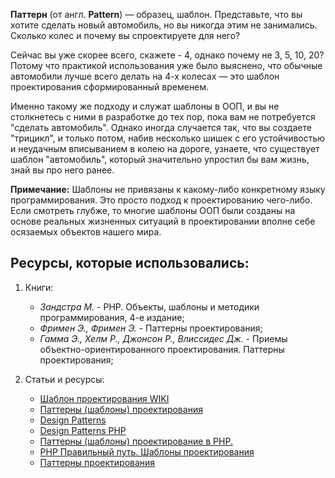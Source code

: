 **Паттерн** (от англ. **Pattern**) — образец, шаблон.
Представьте, что вы хотите сделать новый автомобиль, но вы никогда этим не занимались.
Сколько колес и почему вы спроектируете для него?

Сейчас вы уже скорее всего, скажете - 4, однако почему не 3, 5, 10, 20?
Потому что практикой использования уже было выяснено,
что обычные автомобили лучше всего делать на 4-х колесах — это шаблон проектирования сформированный временем.

Именно такому же подходу и служат шаблоны в ООП, и вы не столкнетесь с ними в разработке до тех пор,
пока вам не потребуется "сделать автомобиль". Однако иногда случается так, что вы создаете "трицикл", и только потом,
набив несколько шишек с его устойчивостью и неудачным вписыванием в колею на дороге,
узнаете, что существует шаблон "автомобиль", который значительно упростил бы вам жизнь, знай вы про него ранее.

**Примечание:**
Шаблоны не привязаны к какому-либо конкретному языку программирования. Это просто подход к проектированию чего-либо.
Если смотреть глубже, то многие шаблоны ООП были созданы на основе реальных жизненных ситуаций в проектировании 
вполне себе осязаемых объектов нашего мира.

Ресурсы, которые использовались:
--
1. Книги:
    * _Зандстра М._ - PHP. Объекты, шаблоны и методики программирования, 4-е издание;
    * _Фримен Э., Фримен Э._ - Паттерны проектирования;
    * _Гамма Э., Хелм Р., Джонсон Р., Влиссидес Дж._ - Приемы объектно-ориентированного проектирования.
    Паттерны проектирования;
    
2. Статьи и ресурсы:
    * [Шаблон проектирования WIKI](https://ru.wikipedia.org/wiki/%D0%A8%D0%B0%D0%B1%D0%BB%D0%BE%D0%BD_%D0%BF%D1%80%D0%BE%D0%B5%D0%BA%D1%82%D0%B8%D1%80%D0%BE%D0%B2%D0%B0%D0%BD%D0%B8%D1%8F)
    * [Паттерны (шаблоны) проектирования](http://makedev.org/patterns/index.html)
    * [Design Patterns](https://sourcemaking.com/design_patterns)
    * [Design Patterns PHP](https://github.com/domnikl/DesignPatternsPHP)
    * [Паттерны (шаблоны) проектирование в PHP.](http://dron.by/post/patterny-shablony-proektirovanie-v-php-vvedenie.html)
    * [PHP Правильный путь. Шаблоны проектирования](http://getjump.me/ru-php-the-right-way/pages/%D0%A8%D0%B0%D0%B1%D0%BB%D0%BE%D0%BD%D1%8B-%D0%BF%D1%80%D0%BE%D0%B5%D0%BA%D1%82%D0%B8%D1%80%D0%BE%D0%B2%D0%B0%D0%BD%D0%B8%D1%8F.html)
    * [Паттерны проектирования](https://refactoring.guru/ru/design-patterns/)
    